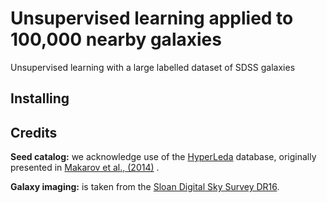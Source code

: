 Unsupervised learning applied to 100,000 nearby galaxies
====
Unsupervised learning with a large labelled dataset of SDSS galaxies

Installing
----


Credits
----
**Seed catalog:** we acknowledge use of the  [HyperLeda](http://atlas.obs-hp.fr/hyperleda/) database, originally presented 
in [Makarov et al., (2014)](https://ui.adsabs.harvard.edu/abs/2014A%26A...570A..13M/abstract) .

**Galaxy imaging:** is taken from the [Sloan Digital Sky Survey DR16](https://www.sdss.org).